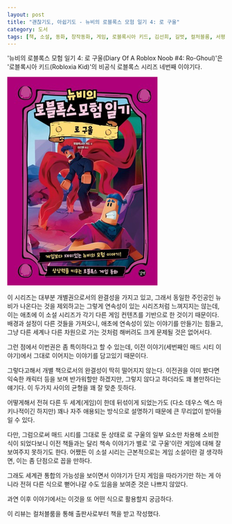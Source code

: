 ```yaml
---
layout: post
title: "괜찮기도, 아쉽기도 - 뉴비의 로블록스 모험 일기 4: 로 구울"
category: 도서
tags: [책, 소설, 동화, 창작동화, 게임, 로블록시아 키드, 김선희, 길벗, 컬처블룸, 서평]
---
```


'뉴비의 로블록스 모험 일기 4: 로 구울(Diary Of A Roblox Noob #4: Ro-Ghoul)'은
'로블록시아 키드(Robloxia Kid)'의
비공식 로블록스 시리즈 네번째 이야기다.

![표지](/images/book/diary-of-a-roblox-noob-4-ro-ghoul-book-h480.jpg)

이 시리즈는 대부분 개별권으로서의 완결성을 가지고 있고,
그래서 동일한 주인공인 뉴비가 나온다는 것을 제외하고는
그렇게 연속성이 있는 시리즈처럼 느껴지지는 않는데,
이는 애초에 이 소설 시리즈가 각기 다른 게임 컨텐츠를 기반으로 한 것이기 때문이다.
배경과 설정이 다른 것들을 가져오니,
애초에 연속성이 있는 이야기를 만들기는 힘들고,
그냥 다른 세계나 다른 차원으로 가는 것처럼 해버려도 크게 문제될 것은 없어서다.

그런 점에서 이번권은 좀 특이하다고 할 수 있는데,
이전 이야기(세번째인 매드 시티 이야기)에서
그대로 이어지는 이야기를 담고있기 때문이다.

그렇다고해서 개별 책으로서의 완결성이 딱히 떨어지지 않는다.
이전권을 이미 봤다면 익숙한 캐릭터 등을 보며 반가워할만 하겠지만,
그렇지 않다고 하더라도 꽤 볼만하다는 얘기다.
이 두가지 사이의 균형을 꽤 잘 맞춘 듯하다.

어떻게해서 전혀 다른 두 세계(게임)이 한데 뒤섞이게 되었는가도
(다소 데우스 엑스 마키나적이긴 하지만)
꽤나 자주 애용되는 방식으로 설명하기 때문에
큰 무리없이 받아들일 수 있다.

다만, 그럼으로써 매드 시티를 그대로 둔 상태로 로 구울의 일부 요소만 차용해 소비한 식이 되었다보니
이전 책들과는 달리 책속 이야기가 별로 '로 구울'이란 게임에 대해 잘 보여주지 못하기도 한다.
어쨌든 이 소설 시리는 근본적으로는 게임 소설이란 걸 생각하면, 이는 좀 단점으로 꼽을 만하다.

그래도 세계관 통합의 가능성을 보이면서
이야기가 단지 게임을 따라가기만 하는 게 아니라
전혀 다른 식으로 뻗어나갈 수도 있음을 보여준 것은 나쁘지 않았다.

과연 이후 이야기에서는 이것을 또 어떤 식으로 활용할지 궁금하다.



<div class="im im-info">
이 리뷰는 컬처블룸을 통해 출판사로부터 책을 받고 작성했다.
</div>
